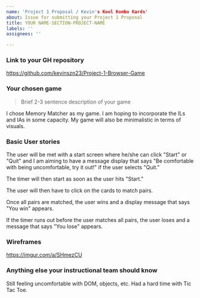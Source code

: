 ```yaml
---
name: 'Project 1 Proposal / Kevin's Kool Kombo Kards'
about: Issue for submitting your Project 1 Proposal
title: YOUR NAME-SECTION-PROJECT-NAME
labels: ''
assignees: ''

---
```


### Link to your GH repository

https://github.com/kevinszn23/Project-1-Browser-Game

### Your chosen game 
> Brief 2-3 sentence description of your game

I chose Memory Matcher as my game.
I am hoping to incorporate the ILs and IAs in some capacity.
My game will also be minimalistic in terms of visuals.

### Basic User stories

The user will be met with a start screen where he/she can click "Start" or "Quit" and I am aiming to have a message display that says "Be comfortable with being uncomfortable, try it out!" if the user selects "Quit."

The timer will then start as soon as the user hits "Start."

The user will then have to click on the cards to match pairs.

Once all pairs are matched, the user wins and a display message that says "You win" appears.

If the timer runs out before the user matches all pairs, the user loses and a message that says "You lose" appears.

### Wireframes 

https://imgur.com/a/SHmezCU

### Anything else your instructional team should know

Still feeling uncomfortable with DOM, objects, etc. Had a hard time with Tic Tac Toe.